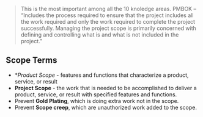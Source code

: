 > This is the most important among all the 10 knoledge areas.
> PMBOK – “Includes the process required to ensure that the project includes all the work
required and only the work required to complete the project successfully. Managing the
project scope is primarily concerned with defining and controlling what is and what is not
included in the project.”

## Scope Terms
* **Product Scope* - features and functions that characterize a
product, service, or result
* **Project Scope** - the work that is needed to be accomplished to
deliver a product, service, or result with specified features and
functions.
* Prevent **Gold Plating**, which is doing extra work not in the scope.
* Prevent **Scope creep**, which are unauthorized work added to the
scope. 
